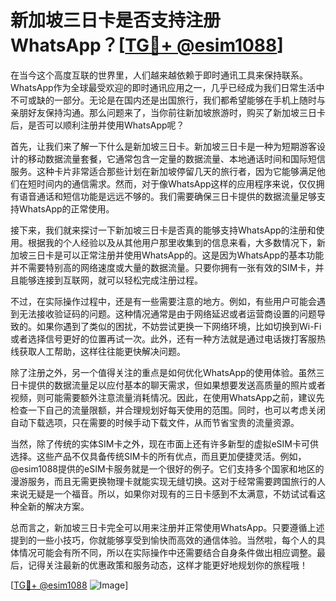 # 新加坡三日卡是否支持注册WhatsApp？[[TG💪+ @esim1088](https://t.me/s/esim1088)]

在当今这个高度互联的世界里，人们越来越依赖于即时通讯工具来保持联系。WhatsApp作为全球最受欢迎的即时通讯应用之一，几乎已经成为我们日常生活中不可或缺的一部分。无论是在国内还是出国旅行，我们都希望能够在手机上随时与亲朋好友保持沟通。那么问题来了，当你前往新加坡旅游时，购买了新加坡三日卡后，是否可以顺利注册并使用WhatsApp呢？

首先，让我们来了解一下什么是新加坡三日卡。新加坡三日卡是一种为短期游客设计的移动数据流量套餐，它通常包含一定量的数据流量、本地通话时间和国际短信服务。这种卡片非常适合那些计划在新加坡停留几天的旅行者，因为它能够满足他们在短时间内的通信需求。然而，对于像WhatsApp这样的应用程序来说，仅仅拥有语音通话和短信功能是远远不够的。我们需要确保三日卡提供的数据流量足够支持WhatsApp的正常使用。

接下来，我们就来探讨一下新加坡三日卡是否真的能够支持WhatsApp的注册和使用。根据我的个人经验以及从其他用户那里收集到的信息来看，大多数情况下，新加坡三日卡是可以正常注册并使用WhatsApp的。这是因为WhatsApp的基本功能并不需要特别高的网络速度或大量的数据流量。只要你拥有一张有效的SIM卡，并且能够连接到互联网，就可以轻松完成注册过程。

不过，在实际操作过程中，还是有一些需要注意的地方。例如，有些用户可能会遇到无法接收验证码的问题。这种情况通常是由于网络延迟或者运营商设置的问题导致的。如果你遇到了类似的困扰，不妨尝试更换一下网络环境，比如切换到Wi-Fi或者选择信号更好的位置再试一次。此外，还有一种方法就是通过电话拨打客服热线获取人工帮助，这样往往能更快解决问题。

除了注册之外，另一个值得关注的重点是如何优化WhatsApp的使用体验。虽然三日卡提供的数据流量足以应付基本的聊天需求，但如果想要发送高质量的照片或者视频，则可能需要额外注意流量消耗情况。因此，在使用WhatsApp之前，建议先检查一下自己的流量限额，并合理规划好每天使用的范围。同时，也可以考虑关闭自动下载选项，只在需要的时候手动下载文件，从而节省宝贵的流量资源。

当然，除了传统的实体SIM卡之外，现在市面上还有许多新型的虚拟eSIM卡可供选择。这些产品不仅具备传统SIM卡的所有优点，而且更加便捷灵活。例如，@esim1088提供的eSIM卡服务就是一个很好的例子。它们支持多个国家和地区的漫游服务，而且无需更换物理卡就能实现无缝切换。这对于经常需要跨国旅行的人来说无疑是一个福音。所以，如果你对现有的三日卡感到不太满意，不妨试试看这种全新的解决方案。

总而言之，新加坡三日卡完全可以用来注册并正常使用WhatsApp。只要遵循上述提到的一些小技巧，你就能够享受到愉快而高效的通信体验。当然啦，每个人的具体情况可能会有所不同，所以在实际操作中还需要结合自身条件做出相应调整。最后，记得关注最新的优惠政策和服务动态，这样才能更好地规划你的旅程哦！

[[TG💪+ @esim1088](https://t.me/s/esim1088) ![Image](https://i.postimg.cc/4NQfJmqS/Snipaste-2025-05-13-00-14-12.png)]